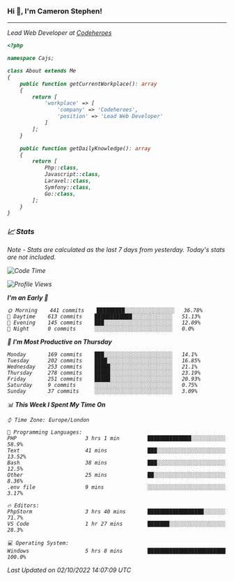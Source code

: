 ### Hi 👋, I'm Cameron Stephen!
<hr>
<p><em>Lead Web Developer at <a href="https://codeheroes.co.uk">Codeheroes</a></p>


```php
<?php

namespace Cajs;

class About extends Me
{
    public function getCurrentWorkplace(): array
    {
        return [
            'workplace' => [
                'company' => 'Codeheroes',
                'position' => 'Lead Web Developer'
            ]
        ];
    }

    public function getDailyKnowledge(): array
    {
        return [
            Php::class,
            Javascript::class,
            Laravel::class,
            Symfony::class,
            Go::class,
        ];
    }
}
```

### 📈 Stats
<p><em>Note - Stats are calculated as the last 7 days from yesterday. Today's stats are not included.</em></p>


<!--START_SECTION:waka-->
![Code Time](http://img.shields.io/badge/Code%20Time-3%2C140%20hrs%203%20mins-blue)

![Profile Views](http://img.shields.io/badge/Profile%20Views-0-blue)

**I'm an Early 🐤** 

```text
🌞 Morning    441 commits    █████████░░░░░░░░░░░░░░░░   36.78% 
🌆 Daytime    613 commits    ████████████░░░░░░░░░░░░░   51.13% 
🌃 Evening    145 commits    ███░░░░░░░░░░░░░░░░░░░░░░   12.09% 
🌙 Night      0 commits      ░░░░░░░░░░░░░░░░░░░░░░░░░   0.0%

```
📅 **I'm Most Productive on Thursday** 

```text
Monday       169 commits    ███░░░░░░░░░░░░░░░░░░░░░░   14.1% 
Tuesday      202 commits    ████░░░░░░░░░░░░░░░░░░░░░   16.85% 
Wednesday    253 commits    █████░░░░░░░░░░░░░░░░░░░░   21.1% 
Thursday     278 commits    █████░░░░░░░░░░░░░░░░░░░░   23.19% 
Friday       251 commits    █████░░░░░░░░░░░░░░░░░░░░   20.93% 
Saturday     9 commits      ░░░░░░░░░░░░░░░░░░░░░░░░░   0.75% 
Sunday       37 commits     ░░░░░░░░░░░░░░░░░░░░░░░░░   3.09%

```


📊 **This Week I Spent My Time On** 

```text
⌚︎ Time Zone: Europe/London

💬 Programming Languages: 
PHP                      3 hrs 1 min         ██████████████░░░░░░░░░░░   58.9% 
Text                     41 mins             ███░░░░░░░░░░░░░░░░░░░░░░   13.52% 
Bash                     38 mins             ███░░░░░░░░░░░░░░░░░░░░░░   12.5% 
Other                    25 mins             ██░░░░░░░░░░░░░░░░░░░░░░░   8.36% 
.env file                9 mins              ░░░░░░░░░░░░░░░░░░░░░░░░░   3.17%

🔥 Editors: 
PhpStorm                 3 hrs 40 mins       ██████████████████░░░░░░░   71.7% 
VS Code                  1 hr 27 mins        ███████░░░░░░░░░░░░░░░░░░   28.3%

💻 Operating System: 
Windows                  5 hrs 8 mins        █████████████████████████   100.0%

```


 Last Updated on 02/10/2022 14:07:09 UTC
<!--END_SECTION:waka-->
